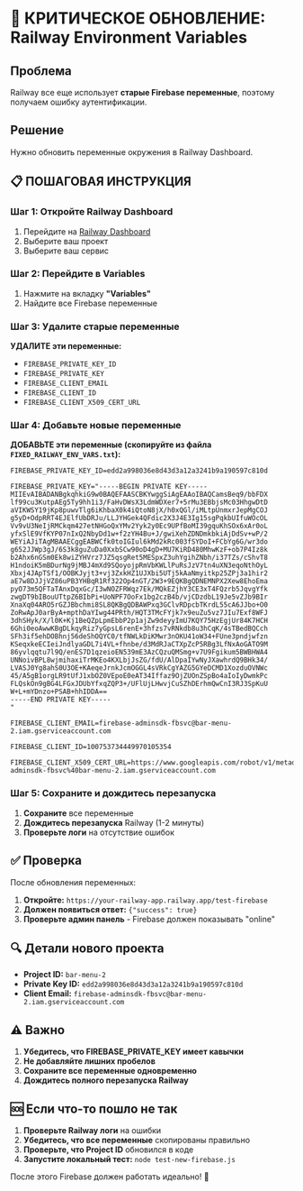 # 🚨 КРИТИЧЕСКОЕ ОБНОВЛЕНИЕ: Railway Environment Variables

## Проблема
Railway все еще использует **старые Firebase переменные**, поэтому получаем ошибку аутентификации.

## Решение
Нужно обновить переменные окружения в Railway Dashboard.

## 📋 ПОШАГОВАЯ ИНСТРУКЦИЯ

### Шаг 1: Откройте Railway Dashboard
1. Перейдите на [Railway Dashboard](https://railway.app/dashboard)
2. Выберите ваш проект
3. Выберите ваш сервис

### Шаг 2: Перейдите в Variables
1. Нажмите на вкладку **"Variables"**
2. Найдите все Firebase переменные

### Шаг 3: Удалите старые переменные
**УДАЛИТЕ эти переменные:**
- `FIREBASE_PRIVATE_KEY_ID`
- `FIREBASE_PRIVATE_KEY`
- `FIREBASE_CLIENT_EMAIL`
- `FIREBASE_CLIENT_ID`
- `FIREBASE_CLIENT_X509_CERT_URL`

### Шаг 4: Добавьте новые переменные
**ДОБАВЬТЕ эти переменные (скопируйте из файла `FIXED_RAILWAY_ENV_VARS.txt`):**

```
FIREBASE_PRIVATE_KEY_ID=edd2a998036e8d43d3a12a3241b9a190597c810d
```

```
FIREBASE_PRIVATE_KEY="-----BEGIN PRIVATE KEY-----
MIIEvAIBADANBgkqhkiG9w0BAQEFAASCBKYwggSiAgEAAoIBAQCamsBeq9/bbFDX
lf99cu3KutpAEg5Ty9hh1i3/FaHvDWsX3LdmWDXer7+5rMu3EBbjsMc03HhgwDtD
aVIKWSY19jKp8puwvTlg6iKhbaX0k4iQtoN8jX/h0xQGl/iMLtpUnmxrJepMgCOJ
g5yD+OdpRRT4EJElfUbDRJu/LLJYHGek4QFdic2X3J4E3Ig15sgPqkbUIfuWOcOL
Vv9vU3NeIjRMCkqm427etNHGoQxYMv2Yyk2y0Ec9UPfBoMI39gquKhSOx6xAr0oL
yfxSlE9VfKYP07nIxQ2NbyDd1w+f2zYH4Bu+J/gwiXehZDNDmkbkiAjDdSv+wP/2
WEYiAJiTAgMBAAECggEABWCfk0toIGIul6kMd2kRc003fSYDoI+FCbYg6G/wr3do
g652JJWp3gJ/6S3k8guZuDa0XxbSCw90oD4gD+MU7KiRD480MhwKzF+ob7P4Iz8k
b2Ahx6nGSm0Ek8wiZYHVrz7JZ5qsgRet5MESpxZ3uhYgihZNbh/i37TZs/cShvT8
H1ndoiK5mBDurNg9jMBJ4mXd9SQoyojpRmVbKWLlPuRsJzV7tn4uXN3eqoNthOyL
Xbxj4JApTSf1/OOBKJyjt3+vj3ZxkHZ1UJXbi5UTj5kAaNmyitkp25ZPj3a1hir2
aE7w8DJJjVZ86uPB3YHBqR1Rf322Op4nGT/2W3+9EQKBgQDNEMNPX2Xew8EhoEma
pyO73m5QFTaTAnxDqxGc/I3wNOZFRWqz7Ek/MQkEZjhY3CE3xT4FQzrb5JqvgYfk
zwgDT9bIBouUTtpZ6BIbPi+UoNPF7OoFx1bg2czB4b/vjCDzdbL19Je5vZJb9BIr
XnaXq04ARO5rGZJBbchmi8SL8QKBgQDBAWPxq3GClvRDpcbTKrdL55cA6JJbo+O0
ZoRwApJ0arByA+mpthDaYIwg44PRth/HQT3TMcFYjk7x9euZu5vz7JIu7Exf8WFJ
3dhSHyk/X/l0K+Kj1BeQZpLpmEbbP2p1ajZw9deyyImU7KQY75HzEgjUr84K7HCH
6Ghi0eoAwwKBgDLkqyRiz7yGpsL6renE+3hfzs7vRNkdb8u3hCqK/4sTBedBQCch
SFh3if5ehDOBhnj56deShOQYC0/tfNWLkDiKMwr3nOKU41oW34+FUne3pndjwfzn
KSeqxkeECIeiJndlyaGDL7i4VL+fhnbe/d3MdRJaCTXpZcP5RBg3LfNxAoGATO9M
86yvlqqtu7l9Q/enES7D1qzeioEN539mE3AzCQzuQMSmg+v7U9Fgikum5BWBHWA4
UNNoivBPL8wjmihaxiTrMKEo4KXLbjJsZG/fdU/AlDpaIYwNyJXawhrdQ9BHk34/
LVASJ0Yg8ahS0U3OE+KAeqeJrnkJcmOGGL4sVRkCgYAZG5GYeDCMD1XozduOVNWc
45/A5gB1orgLR9tUfJ1xbOZ0VEpoE0eAT34Iffaz9OjZUOnZSpBo4aIoIyDwmkPc
FLQskOn9gBG4LFGxJDUbYfxqZQP3+/UFlUjLHwvjCuSZhDErhmQwCnI3RJ3SpKuU
W+L+mYDnzo+PSAB+hhIDDA==
-----END PRIVATE KEY-----
"
```

```
FIREBASE_CLIENT_EMAIL=firebase-adminsdk-fbsvc@bar-menu-2.iam.gserviceaccount.com
```

```
FIREBASE_CLIENT_ID=100753734449970105354
```

```
FIREBASE_CLIENT_X509_CERT_URL=https://www.googleapis.com/robot/v1/metadata/x509/firebase-adminsdk-fbsvc%40bar-menu-2.iam.gserviceaccount.com
```

### Шаг 5: Сохраните и дождитесь перезапуска
1. **Сохраните** все переменные
2. **Дождитесь перезапуска** Railway (1-2 минуты)
3. **Проверьте логи** на отсутствие ошибок

## ✅ Проверка

После обновления переменных:

1. **Откройте:** `https://your-railway-app.railway.app/test-firebase`
2. **Должен появиться ответ:** `{"success": true}`
3. **Проверьте админ панель** - Firebase должен показывать "online"

## 🔍 Детали нового проекта

- **Project ID:** `bar-menu-2`
- **Private Key ID:** `edd2a998036e8d43d3a12a3241b9a190597c810d`
- **Client Email:** `firebase-adminsdk-fbsvc@bar-menu-2.iam.gserviceaccount.com`

## ⚠️ Важно

1. **Убедитесь, что FIREBASE_PRIVATE_KEY имеет кавычки**
2. **Не добавляйте лишних пробелов**
3. **Сохраните все переменные одновременно**
4. **Дождитесь полного перезапуска Railway**

## 🆘 Если что-то пошло не так

1. **Проверьте Railway логи** на ошибки
2. **Убедитесь, что все переменные** скопированы правильно
3. **Проверьте, что Project ID** обновился в коде
4. **Запустите локальный тест:** `node test-new-firebase.js`

После этого Firebase должен работать идеально! 🎉

